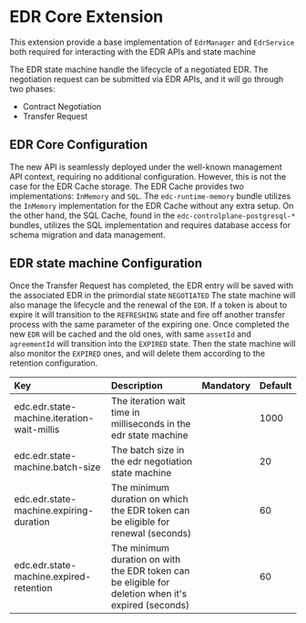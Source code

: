 # EDR Core Extension

This extension provide a base implementation of `EdrManager` and `EdrService` both
required for interacting with the EDR APIs and state machine

The EDR state machine handle the lifecycle of a negotiated EDR. The negotiation request can be submitted
via EDR APIs, and it will go through two phases:

- Contract Negotiation
- Transfer Request

## EDR Core Configuration

The new API is seamlessly deployed under the well-known management API context, requiring no additional configuration.
However, this is not the case for the EDR Cache storage. The EDR Cache provides two implementations: `InMemory` and `SQL`.
The `edc-runtime-memory` bundle utilizes the `InMemory` implementation for the EDR Cache without any extra setup.
On the other hand, the SQL Cache, found in the `edc-controlplane-postgresql-*` bundles, utilizes the SQL implementation
and requires database access for schema migration and data management.

## EDR state machine Configuration

Once the Transfer Request has completed, the EDR entry will be saved with the associated EDR in the primordial state `NEGOTIATED`
The state machine will also manage the lifecycle and the renewal of the `EDR`. If a token is about to expire it will
transition to the `REFRESHING` state and fire off another transfer process with the same parameter of the expiring
one. Once completed the new `EDR` will be cached and the old ones, with same `assetId` and `agreementId` will transition
into the `EXPIRED` state. Then the state machine will also monitor the `EXPIRED` ones, and will delete them according to the
retention configuration.

| Key                                         | Description                                                                                         | Mandatory | Default |
|:--------------------------------------------|:----------------------------------------------------------------------------------------------------|-----------|---------|
| edc.edr.state-machine.iteration-wait-millis | The iteration wait time in milliseconds in the edr state machine                                    |           | 1000    |
| edc.edr.state-machine.batch-size            | The batch size in the edr negotiation state machine                                                 |           | 20      |
| edc.edr.state-machine.expiring-duration     | The minimum duration on which the EDR token can be eligible for renewal (seconds)                   |           | 60      |
| edc.edr.state-machine.expired-retention     | The minimum duration on with the EDR token can be eligible for deletion when it's expired (seconds) |           | 60      |
